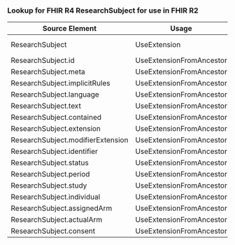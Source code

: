 ### Lookup for FHIR R4 ResearchSubject for use in FHIR R2

| Source Element | Usage | Target |
| -------------- | ----- | ------ |
| ResearchSubject | UseExtension | http://hl7.org/fhir/4.0/StructureDefinition/extension-ResearchSubject |
| ResearchSubject.id | UseExtensionFromAncestor | - |
| ResearchSubject.meta | UseExtensionFromAncestor | - |
| ResearchSubject.implicitRules | UseExtensionFromAncestor | - |
| ResearchSubject.language | UseExtensionFromAncestor | - |
| ResearchSubject.text | UseExtensionFromAncestor | - |
| ResearchSubject.contained | UseExtensionFromAncestor | - |
| ResearchSubject.extension | UseExtensionFromAncestor | - |
| ResearchSubject.modifierExtension | UseExtensionFromAncestor | - |
| ResearchSubject.identifier | UseExtensionFromAncestor | - |
| ResearchSubject.status | UseExtensionFromAncestor | - |
| ResearchSubject.period | UseExtensionFromAncestor | - |
| ResearchSubject.study | UseExtensionFromAncestor | - |
| ResearchSubject.individual | UseExtensionFromAncestor | - |
| ResearchSubject.assignedArm | UseExtensionFromAncestor | - |
| ResearchSubject.actualArm | UseExtensionFromAncestor | - |
| ResearchSubject.consent | UseExtensionFromAncestor | - |
